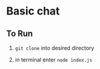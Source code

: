 # Basic chat

## To Run

1. `git clone` into desired directory

2. in terminal enter `node index.js`
